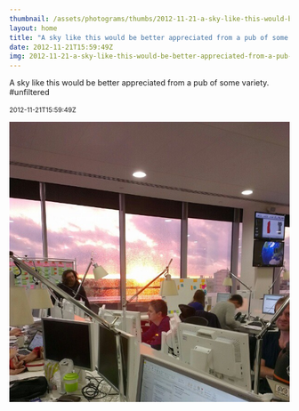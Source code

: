 ```yaml
---
thumbnail: /assets/photograms/thumbs/2012-11-21-a-sky-like-this-would-be-better-appreciated-from-a-pub-of-some-variety---unfiltered.jpg
layout: home
title: "A sky like this would be better appreciated from a pub of some variety. #unfiltered"
date: 2012-11-21T15:59:49Z
img: 2012-11-21-a-sky-like-this-would-be-better-appreciated-from-a-pub-of-some-variety---unfiltered.jpg
---
```


A sky like this would be better appreciated from a pub of some variety. #unfiltered

<small>2012-11-21T15:59:49Z</small>

![A sky like this would be better appreciated from a pub of some variety. #unfiltered](2012-11-21-a-sky-like-this-would-be-better-appreciated-from-a-pub-of-some-variety---unfiltered.jpg)
